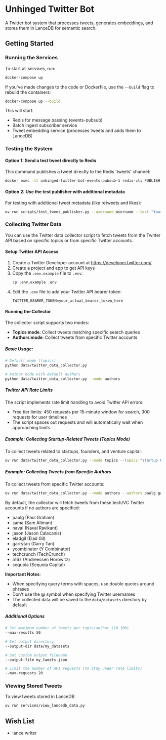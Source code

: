 # Unhinged Twitter Bot

A Twitter bot system that processes tweets, generates embeddings, and stores them in LanceDB for semantic search.

## Getting Started

### Running the Services

To start all services, run:

```bash
docker-compose up
```

If you've made changes to the code or Dockerfile, use the `--build` flag to rebuild the containers:

```bash
docker-compose up --build
```

This will start:
- Redis for message passing (events-pubsub)
- Batch ingest subscriber service
- Tweet embedding service (processes tweets and adds them to LanceDB)

### Testing the System

#### Option 1: Send a test tweet directly to Redis

This command publishes a tweet directly to the Redis 'tweets' channel:

```bash
docker exec -it unhinged-twitter-bot-events-pubsub-1 redis-cli PUBLISH tweets '{"author":"test_user","content":"This is a test tweet sent directly to Redis"}'
```

#### Option 2: Use the test publisher with additional metadata

For testing with additional tweet metadata (like retweets and likes):

```bash
uv run scripts/test_tweet_publisher.py --username username --text "Your tweet content here"
```

### Collecting Twitter Data

You can use the Twitter data collector script to fetch tweets from the Twitter API based on specific topics or from specific Twitter accounts.

#### Setup Twitter API Access

1. Create a Twitter Developer account at https://developer.twitter.com/
2. Create a project and app to get API keys
3. Copy the `.env.example` file to `.env`:
   ```bash
   cp .env.example .env
   ```
4. Edit the `.env` file to add your Twitter API bearer token:
   ```
   TWITTER_BEARER_TOKEN=your_actual_bearer_token_here
   ```

#### Running the Collector

The collector script supports two modes:
- **Topics mode**: Collect tweets matching specific search queries
- **Authors mode**: Collect tweets from specific Twitter accounts

##### Basic Usage:

```bash
# Default mode (topics)
python data/twitter_data_collector.py 

# Author mode with default authors
python data/twitter_data_collector.py --mode authors
```

##### Twitter API Rate Limits

The script implements rate limit handling to avoid Twitter API errors:
- Free tier limits: 450 requests per 15-minute window for search, 300 requests for user timelines
- The script spaces out requests and will automatically wait when approaching limits

##### Example: Collecting Startup-Related Tweets (Topics Mode)

To collect tweets related to startups, founders, and venture capital:

```bash
uv run data/twitter_data_collector.py --mode topics --topics "startup OR founder OR entrepreneur OR \"Y Combinator\" OR YC OR VC OR funding OR \"Series A\" OR \"Series B\" -is:retweet lang:en"
```

##### Example: Collecting Tweets from Specific Authors

To collect tweets from specific Twitter accounts:

```bash
uv run data/twitter_data_collector.py --mode authors --authors paulg garrytan ycombinator
```

By default, the collector will fetch tweets from these tech/VC Twitter accounts if no authors are specified:
- paulg (Paul Graham)
- sama (Sam Altman)
- naval (Naval Ravikant)
- jason (Jason Calacanis)
- eladgil (Elad Gil)
- garrytan (Garry Tan)
- ycombinator (Y Combinator)
- techcrunch (TechCrunch)
- a16z (Andreessen Horowitz)
- sequoia (Sequoia Capital)

**Important Notes**: 
- When specifying query terms with spaces, use double quotes around phrases
- Don't use the @ symbol when specifying Twitter usernames
- The collected data will be saved to the `data/datasets` directory by default

##### Additional Options

```bash
# Set maximum number of tweets per topic/author (10-100)
--max-results 50

# Set output directory
--output-dir data/my_datasets

# Set custom output filename
--output-file my_tweets.json

# Limit the number of API requests (to stay under rate limits)
--max-requests 20
```

### Viewing Stored Tweets

To view tweets stored in LanceDB:

```bash
uv run services/view_lancedb_data.py
```

## Wish List
- lance writer